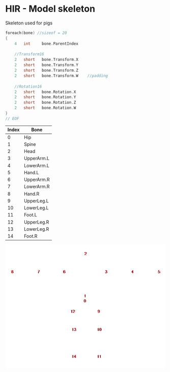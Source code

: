 # HIR - Model skeleton

Skeleton used for pigs

```c
foreach(bone) //sizeof = 20
{
    4   int     bone.ParentIndex

    //Transform16
    2   short   bone.Transform.X
    2   short   bone.Transform.Y
    2   short   bone.Transform.Z
    2   short   bone.Transform.W    //padding

    //Rotation16
    2   short   bone.Rotation.X
    2   short   bone.Rotation.Y
    2   short   bone.Rotation.Z
    2   short   bone.Rotation.W
}
// EOF
```

| Index | Bone 
| ----- | ----- 
| 0     | Hip
| 1     | Spine
| 2     | Head
| 3     | UpperArm.L
| 4     | LowerArm.L
| 5     | Hand.L
| 6     | UpperArm.R
| 7     | LowerArm.R
| 8     | Hand.R
| 9     | UpperLeg.L
| 10    | LowerLeg.L
| 11    | Foot.L
| 12    | UpperLeg.R
| 13    | LowerLeg.R
| 14    | Foot.R

![Pig Skeleton](images/pig_skeleton.png)
